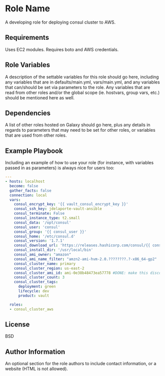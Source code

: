 Role Name
=========

A developing role for deploying consul cluster to AWS.

Requirements
------------

Uses EC2 modules. Requires boto and AWS credentials.

Role Variables
--------------

A description of the settable variables for this role should go here, including any variables that are in defaults/main.yml, vars/main.yml, and any variables that can/should be set via parameters to the role. Any variables that are read from other roles and/or the global scope (ie. hostvars, group vars, etc.) should be mentioned here as well.

Dependencies
------------

A list of other roles hosted on Galaxy should go here, plus any details in regards to parameters that may need to be set for other roles, or variables that are used from other roles.

Example Playbook
----------------

Including an example of how to use your role (for instance, with variables passed in as parameters) is always nice for users too:

```yaml
---
- hosts: localhost
  become: false
  gather_facts: false
  connection: local
  vars:
    consul_encrypt_key: '{{ vault_consul_encrypt_key }}'
    consul_ssh_key: jdelaporte-vault-ansible
    consul_terminate: False
    consul_instance_type: t2.small
    consul_data: '/opt/consul'
    consul_user: 'consul'
    consul_group: '{{ consul_user }}'
    consul_home: '/etc/consul.d'
    consul_version: '1.7.1'
    consul_download_url: 'https://releases.hashicorp.com/consul/{{ consul_version }}/consul_{{ consul_version }}_linux_amd64.zip'
    consul_install_dir: '/usr/local/bin'
    consul_ami_owner: "amazon"
    consul_ami_name_filter: "amzn2-ami-hvm-2.0.????????.?-x86_64-gp2"
    consul_cluster_name: primary
    consul_cluster_region: us-east-2
    consul_cluster_ami_id: ami-0e38b48473ea57778 #DONE: make this discoverable
    consul_cluster_count: 3
    consul_cluster_tags:
      deployment: green
      lifecycle: dev
      product: vault

  roles:
  - consul_cluster_aws
```

License
-------

BSD

Author Information
------------------

An optional section for the role authors to include contact information, or a website (HTML is not allowed).
